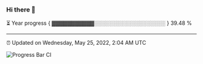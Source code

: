 ### Hi there 👋

⏳ Year progress { ▓▓▓▓▓▓▓▓▓▓▓░░░░░░░░░░░░░░░░░░░ } 39.48 %

---

⏰ Updated on Wednesday, May 25, 2022, 2:04 AM UTC

![Progress Bar CI](https://github.com/arthurbuhl/arthurbuhl/workflows/Progress%20Bar%20CI/badge.svg)
